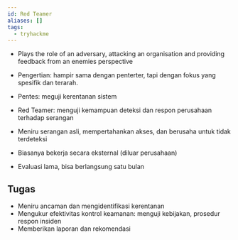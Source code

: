 ```yaml
---
id: Red Teamer
aliases: []
tags:
  - tryhackme
---
```


- Plays the role of an adversary, attacking an organisation and providing feedback from an enemies perspective

- Pengertian: hampir sama dengan penterter, tapi dengan fokus yang spesifik dan terarah.
- Pentes: meguji kerentanan sistem
- Red Teamer: menguji kemampuan deteksi dan respon perusahaan terhadap serangan
- Meniru serangan asli, mempertahankan akses, dan berusaha untuk tidak terdeteksi
- Biasanya bekerja secara eksternal (diluar perusahaan)
- Evaluasi lama, bisa berlangsung satu bulan

## Tugas

- Meniru ancaman dan mengidentifikasi kerentanan
- Mengukur efektivitas kontrol keamanan: menguji kebijakan, prosedur respon insiden
- Memberikan laporan dan rekomendasi
